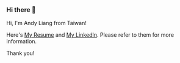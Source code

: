 ### Hi there 👋

<!--
**andyliangtw/andyliangtw** is a ✨ _special_ ✨ repository because its `README.md` (this file) appears on your GitHub profile.

Here are some ideas to get you started:

- 🔭 I’m currently working on ...
- 🌱 I’m currently learning ...
- 👯 I’m looking to collaborate on ...
- 🤔 I’m looking for help with ...
- 💬 Ask me about ...
- 📫 How to reach me: ...
- 😄 Pronouns: ...
- ⚡ Fun fact: ...
-->

Hi, I'm Andy Liang from Taiwan!

Here's [My Resume](https://www.cakeresume.com/andyliangtw) and [My LinkedIn](https://www.linkedin.com/in/andyliangtw/). Please refer to them for more information.

Thank you!

<!--
![My GitHub Stats](https://github-readme-stats.vercel.app/api?username=andyliangtw&count_private=true&show_icons=true&theme=react)
-->

<!--
![Top Langs](https://getusetprofile.vercel.app/api/top-langs/?username=andyliangtw&layout=compact&hide=html&theme=react)
-->
